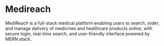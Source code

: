 # Medireach
MediReach is a full-stack medical platform enabling users to search, order, and manage delivery of medicines and healthcare products online, with secure login, real-time search, and user-friendly interface powered by MERN stack.
